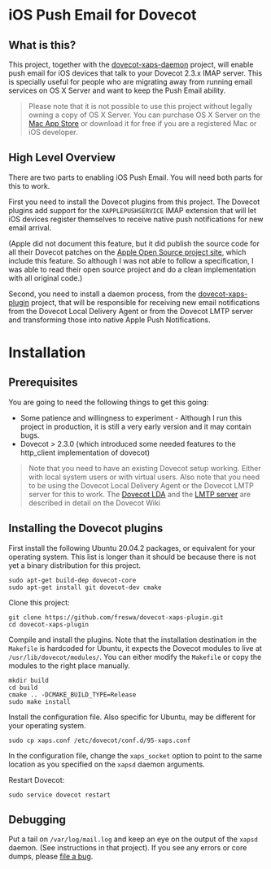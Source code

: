 iOS Push Email for Dovecot
==========================

What is this?
-------------

This project, together with the [dovecot-xaps-daemon](https://github.com/freswa/dovecot-xaps-daemon) project, will enable push email for iOS devices that talk to your Dovecot 2.3.x IMAP server. This is specially useful for people who are migrating away from running email services on OS X Server and want to keep the Push Email ability.

> Please note that it is not possible to use this project without legally owning a copy of OS X Server. You can purchase OS X Server on the [Mac App Store](https://itunes.apple.com/ca/app/os-x-server/id714547929?mt=12) or download it for free if you are a registered Mac or iOS developer.

High Level Overview
-------------------

There are two parts to enabling iOS Push Email. You will need both parts for this to work.

First you need to install the Dovecot plugins from this project. The Dovecot plugins add support for the `XAPPLEPUSHSERVICE` IMAP extension that will let iOS devices register themselves to receive native push notifications for new email arrival.

(Apple did not document this feature, but it did publish the source code for all their Dovecot patches on the [Apple Open Source project site](http://www.opensource.apple.com/source/dovecot/dovecot-293/), which include this feature. So although I was not able to follow a specification, I was able to read their open source project and do a clean implementation with all original code.)

Second, you need to install a daemon process, from the [dovecot-xaps-plugin](https://github.com/freswa/dovecot-xaps-daemon) project, that will be responsible for receiving new email notifications from the Dovecot Local Delivery Agent or from the Dovecot LMTP server and transforming those into native Apple Push Notifications.

Installation
============

Prerequisites
-------------

You are going to need the following things to get this going:

* Some patience and willingness to experiment - Although I run this project in production, it is still a very early version and it may contain bugs.
* Dovecot > 2.3.0 (which introduced some needed features to the http_client implementation of dovecot) 

> Note that you need to have an existing Dovecot setup working. Either with local system users or with virtual users. Also note that you need to be using the Dovecot Local Delivery Agent or the Dovecot LMTP server for this to work. The [Dovecot LDA](http://wiki2.dovecot.org/LDA) and the [LMTP server](http://wiki2.dovecot.org/LMTP) are described in detail on the Dovecot Wiki

Installing the Dovecot plugins
------------------------------

First install the following Ubuntu 20.04.2 packages, or equivalent for your operating system. This list is longer than it should be because there is not yet a binary distribution for this project.

```
sudo apt-get build-dep dovecot-core
sudo apt-get install git dovecot-dev cmake
```

Clone this project:

```
git clone https://github.com/freswa/dovecot-xaps-plugin.git
cd dovecot-xaps-plugin
```

Compile and install the plugins. Note that the installation destination in the `Makefile` is hardcoded for Ubuntu, it expects the Dovecot modules to live at `/usr/lib/dovecot/modules/`. You can either modify the `Makefile` or copy the modules to the right place manually.

```
mkdir build
cd build
cmake .. -DCMAKE_BUILD_TYPE=Release
sudo make install
```

Install the configuration file. Also specific for Ubuntu, may be different for your operating system.

```
sudo cp xaps.conf /etc/dovecot/conf.d/95-xaps.conf
```

In the configuration file, change the `xaps_socket` option to point to the same location as you specified on the `xapsd` daemon arguments.

Restart Dovecot:

```
sudo service dovecot restart
```

Debugging
---------

Put a tail on `/var/log/mail.log` and keep an eye on the output of the `xapsd` daemon. (See instructions in that project). If you see any errors or core dumps, please [file a bug](https://github.com/freswa/dovecot-xaps-plugin/issues/new).
